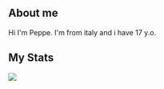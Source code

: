 

About me
---

Hi I'm Peppe. I'm from italy and i have 17 y.o.

My Stats
---
<img src="https://github-readme-stats.vercel.app/api?username=peppe289&&show_icons=true&icon_color=ffffff&text_color=ffffff&bg_color=000000">
